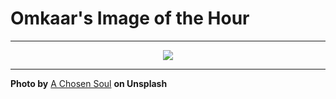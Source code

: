 # Omkaar's Image of the Hour

---

<div align="center">

<a href="https://unsplash.com/photos/shimmering-ribbons-create-a-textured-colorful-abstract-cLI_k3vaoyM">
  <img src="https://images.unsplash.com/photo-1750493189284-7ca9d3583f48?crop=entropy&cs=tinysrgb&fit=max&fm=jpg&ixid=M3w3NjA2Nzh8MHwxfHJhbmRvbXx8fHx8fHx8fDE3NTM1ODE2MDB8&ixlib=rb-4.1.0&q=80&w=1080" style="max-width:100%; height:auto;">
</a>



</div>

---

**Photo by** [A Chosen Soul](https://unsplash.com/@a_chosensoul) **on Unsplash**
